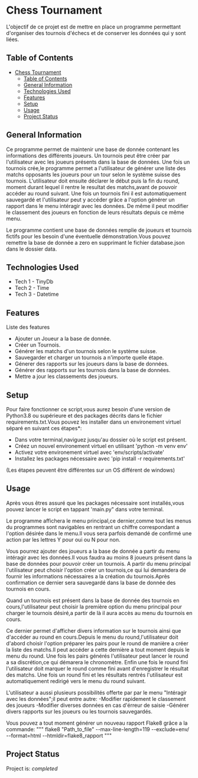 # Chess Tournament

 L'objectif de ce projet est de mettre en place un programme permettant d'organiser des tournois d'échecs et de conserver les données qui y sont liées.



## Table of Contents
- [Chess Tournament](#chess-tournament)
  - [Table of Contents](#table-of-contents)
  - [General Information](#general-information)
  - [Technologies Used](#technologies-used)
  - [Features](#features)
  - [Setup](#setup)
  - [Usage](#usage)
  - [Project Status](#project-status)

## General Information

 Ce programme permet de maintenir une base de donnée contenant les informations des différents joueurs.
 Un tournois peut être créer par l'utilisateur avec les joueurs présents dans la base de données.
 Une fois un tournois crée,le programme permet a l'utilisateur de générer une liste des matchs opposants les joueurs pour un tour selon le système suisse des tournois.
 L'utilisateur doit ensuite déclarer le début puis la fin du round, moment durant lequel il rentre le resultat des matchs,avant de pouvoir accéder au round suivant.
 Une fois un tournois fini il est automatiquement sauvegardé et l'utilisateur peut y accéder grâce a l'option générer un rapport dans le menu intéragir
 avec les données.
 De même il peut modifier le classement des joueurs en fonction de leurs résultats depuis ce même menu.

 Le programme contient une base de données remplie de joueurs et tournois fictifs pour les besoin d'une éventuelle démonstration.Vous pouvez remettre la base de donnée a zero en supprimant le fichier database.json dans le dossier data.

## Technologies Used
 - Tech 1 - TinyDb
 - Tech 2 - Time
 - Tech 3 - Datetime

## Features
 Liste des features
 - Ajouter un Joueur a la base de donnée.
 - Créer un Tournois.
 - Générer les matchs d'un tournois selon le système suisse.
 - Sauvegarder et charger un tournois a n'importe quelle étape.
 - Génerer des rapports sur les joueurs dans la base de données.
 - Générer des rapports sur les tournois dans la base de données.
 - Mettre a jour les classements des joueurs.

## Setup
 Pour faire fonctionner ce script,vous aurez besoin d'une version de Python3.8 ou supérieure et des packages décrits dans le fichier requirements.txt.Vous pouvez les installer dans un environement virtuel séparé en suivant ces étapes*:
 - Dans votre terminal,naviguez jusqu'au dossier où le script est présent.
 - Créez un nouvel environement virtuel en utilisant 'python -m venv env'
 - Activez votre environement virtuel avec 'env/scripts/activate'
 - Installez les packages nécessaire avec 'pip install -r requirements.txt'

 (Les étapes peuvent être différentes sur un OS différent de windows)

## Usage

 Après vous êtres assuré que les packages nécessaire sont installés,vous pouvez lancer le script en tappant 'main.py" dans votre terminal.

 Le programme affichera le menu principal,ce dernier,comme tout les menus du programmes sont navigables en rentrant un chiffre correspondant a l'option désirée dans le menu.Il vous sera parfois demandé de confirmé une action par les lettres Y pour oui ou N pour non.

 Vous pourrez ajouter des joueurs a la base de donnée a partir du menu intéragir avec les données.Il vous faudra au moins 8 joueurs présent dans la base de données pour pouvoir créer un tournois.
 A partir du menu principal l'utilisateur peut choisir l'option créer un tournois,ce qui lui demandera de fournir les informations nécessaires a la création du tournois.Après confirmation ce dernier sera sauvegardé dans la base de donnée des tournois en cours.

 Quand un tournois est présent dans la base de donnée des tournois en cours,l'utilisateur peut choisir la première option du menu principal pour charger le tournois désiré,a partir de là il aura accès au menu du tournois en cours.

 Ce dernier permet d'afficher divers information sur le tournois ainsi que d'accéder au round en cours.Depuis le menu du round,l'utilisateur doit d'abord choisir l'option préparer les pairs pour le round de manière a créer la liste des matchs.Il peut accéder a cette dernière a tout moment depuis le menu du round.
 Une fois les pairs générés l'utilisateur peut lancer le round a sa discrétion,ce qui démarera le chronomètre.
 Enfin une fois le round fini l'utilisateur doit marquer le round comme fini avant d'enregistrer le résultat des matchs.
 Une fois un round fini et les résultats rentrés l'utilisateur est automatiquement redirigé vers le menu du round suivant.

 L'utilisateur a aussi plusieurs possibilités offerte par par le menu "Intéragir avec les données";il peut entre autre:
 -Modifier rapidement le classement des joueurs
 -Modifier diverses données en cas d'érreur de saisie
 -Générer divers rapports sur les joueurs ou les tournois sauvegardés.

 Vous pouvez a tout moment générer un nouveau rapport Flake8 grâce a la commande:
 """
  flake8 "Path_to_file" --max-line-length=119 --exclude=env/ --format=html --htmldir=flake8_rapport 
  """


## Project Status

 Project is: _completed_